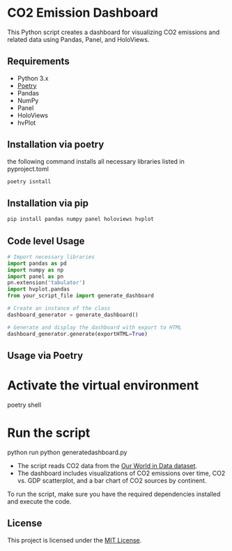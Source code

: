 # CO2 Emission Dashboard

This Python script creates a dashboard for visualizing CO2 emissions and related data using Pandas, Panel, and HoloViews.

## Requirements

- Python 3.x
- [Poetry](https://python-poetry.org/)
- Pandas
- NumPy
- Panel
- HoloViews
- hvPlot

## Installation via poetry

the following command installs all necessary libraries listed in pyproject.toml
```bash
poetry isntall 
```

## Installation via pip

```bash
pip install pandas numpy panel holoviews hvplot
```

## Code level Usage

```python
# Import necessary libraries
import pandas as pd
import numpy as np
import panel as pn
pn.extension('tabulator')
import hvplot.pandas
from your_script_file import generate_dashboard

# Create an instance of the class
dashboard_generator = generate_dashboard()

# Generate and display the dashboard with export to HTML
dashboard_generator.generate(exportHTML=True)
```

## Usage via Poetry 

# Activate the virtual environment
poetry shell

# Run the script
python run python generatedashboard.py


- The script reads CO2 data from the [Our World in Data dataset](https://raw.githubusercontent.com/owid/co2-data/master/owid-co2-data.csv).
- The dashboard includes visualizations of CO2 emissions over time, CO2 vs. GDP scatterplot, and a bar chart of CO2 sources by continent.

To run the script, make sure you have the required dependencies installed and execute the code.

## License

This project is licensed under the [MIT License](LICENSE).
